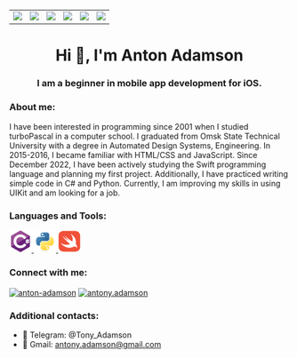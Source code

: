 <table>
  <tr>
    <td>
      <img src="https://user-images.githubusercontent.com/78909022/235090705-fe53d7ca-95a0-4df8-8bbe-5494bec0552f.png"  width="200">
    </td>
    <td>
      <img src="https://user-images.githubusercontent.com/78909022/235093155-9ab8cd43-61ab-43e8-a8ab-c1f8681b4f16.png"  width="200">
    </td>
    <td>
      <img src="https://user-images.githubusercontent.com/78909022/235093168-f8706e11-6cb1-495f-9d1d-6b128dc0658f.png"  width="200">
    </td>
    <td>
      <img src="https://user-images.githubusercontent.com/78909022/235093172-c8d7ab86-9771-471e-8764-5c167bce5788.png"  width="200">
    </td>
    <td>
      <img src="https://user-images.githubusercontent.com/78909022/235093174-3dc80309-5490-44c1-abc4-92ccb8b68b16.png"  width="200">
    </td>
    <td>
      <img src="https://user-images.githubusercontent.com/78909022/235093184-ffe1ae7a-4c52-4c70-a6c0-cdf17eadacf5.png"  width="200">
    </td>
  </tr>
</table>

<h1 align="center">Hi 👋, I'm Anton Adamson</h1>
<h3 align="center">I am a beginner in mobile app development for iOS.</h3>

<h3 align="left">About me:</h3>
I have been interested in programming since 2001 when I studied turboPascal in a computer school. 
I graduated from Omsk State Technical University with a degree in Automated Design Systems, Engineering. 
In 2015-2016, I became familiar with HTML/CSS and JavaScript. 
Since December 2022, I have been actively studying the Swift programming language and planning my first project. 
Additionally, I have practiced writing simple code in C# and Python. Currently, I am improving my skills in using UIKit and am looking for a job.

<h3 align="left">Languages and Tools:</h3>
<p align="left"> <a href="https://www.w3schools.com/cs/" target="_blank" rel="noreferrer"> <img src="https://raw.githubusercontent.com/devicons/devicon/master/icons/csharp/csharp-original.svg" alt="csharp" width="40" height="40"/> </a> <a href="https://www.python.org" target="_blank" rel="noreferrer"> <img src="https://raw.githubusercontent.com/devicons/devicon/master/icons/python/python-original.svg" alt="python" width="40" height="40"/> </a> <a href="https://developer.apple.com/swift/" target="_blank" rel="noreferrer"> <img src="https://raw.githubusercontent.com/devicons/devicon/master/icons/swift/swift-original.svg" alt="swift" width="40" height="40"/> </a> </p>

<h3 align="left">Connect with me:</h3>
<p align="left">
<a href="https://linkedin.com/in/anton-adamson-36216b25b" target="blank"><img align="center" src="https://raw.githubusercontent.com/rahuldkjain/github-profile-readme-generator/master/src/images/icons/Social/linked-in-alt.svg" alt="anton-adamson" height="30" width="40" /></a>
<a href="https://instagram.com/antony.adamson" target="blank"><img align="center" src="https://raw.githubusercontent.com/rahuldkjain/github-profile-readme-generator/master/src/images/icons/Social/instagram.svg" alt="antony.adamson" height="30" width="40" /></a>
</p>

<h3 align="left">Additional contacts:</h3>
<p align="left">
  
- 📩 Telegram: @Tony_Adamson
- 📮 Gmail: antony.adamson@gmail.com
</p>
